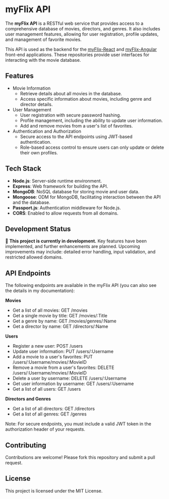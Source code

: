 # myFlix API

The **myFlix API** is a RESTful web service that provides access to a comprehensive database of movies, directors, and genres. It also includes user management features, allowing for user registration, profile updates, and management of favorite movies.

This API is used as the backend for the [myFlix-React](https://github.com/margaux-works/myFlix-React) and [myFlix-Angular](https://github.com/margaux-works/myFlix-Angular) front-end applications. These repositories provide user interfaces for interacting with the movie database.

## Features

- Movie Information
  - Retrieve details about all movies in the database.
  - Access specific information about movies, including genre and director details.
- User Management
  - User registration with secure password hashing.
  - Profile management, including the ability to update user information.
  - Add and remove movies from a user's list of favorites.
- Authentication and Authorization
  - Secure access to the API endpoints using JWT-based authentication.
  - Role-based access control to ensure users can only update or delete their own profiles.

## Tech Stack

- **Node.js**: Server-side runtime environment.
- **Express**: Web framework for building the API.
- **MongoDB**: NoSQL database for storing movie and user data.
- **Mongoose**: ODM for MongoDB, facilitating interaction between the API and the database.
- **Passport.js**: Authentication middleware for Node.js.
- **CORS**: Enabled to allow requests from all domains.

## Development Status

🚧 **This project is currently in development.** Key features have been implemented, and further enhancements are planned. Upcoming improvements may include: detailed error handling, input validation, and restricted allowed domains.

## API Endpoints

The following endpoints are available in the myFlix API (you can also see the details in my documentation):

**Movies**
- Get a list of all movies: GET /movies
- Get a single movie by title: GET /movies/:Title
- Get a genre by name: GET /movies/genres/:Name
- Get a director by name: GET /directors/:Name

**Users**
- Register a new user: POST /users
- Update user information: PUT /users/:Username
- Add a movie to a user's favorites: PUT /users/:Username/movies/:MovieID
- Remove a movie from a user's favorites: DELETE /users/:Username/movies/:MovieID
- Delete a user by username: DELETE /users/:Username
- Get user information by username: GET /users/:Username
- Get a list of all users: GET /users

**Directors and Genres**
- Get a list of all directors: GET /directors
- Get a list of all genres: GET /genres

Note: For secure endpoints, you must include a valid JWT token in the authorization header of your requests.

## Contributing

Contributions are welcome! Please fork this repository and submit a pull request.

## License

This project is licensed under the MIT License.
